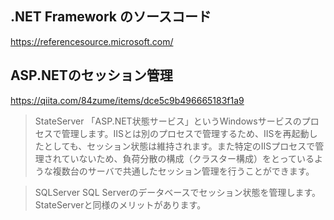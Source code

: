 ## .NET Framework のソースコード

https://referencesource.microsoft.com/

## ASP.NETのセッション管理

https://qiita.com/84zume/items/dce5c9b496665183f1a9

> StateServer	「ASP.NET状態サービス」というWindowsサービスのプロセスで管理します。IISとは別のプロセスで管理するため、IISを再起動したとしても、セッション状態は維持されます。また特定のIISプロセスで管理されていないため、負荷分散の構成（クラスター構成）をとっているような複数台のサーバで共通したセッション管理を行うことができます。

> SQLServer	SQL Serverのデータベースでセッション状態を管理します。StateServerと同様のメリットがあります。

